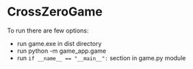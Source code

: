 # CrossZeroGame

To run there are few options:
* run game.exe in dist directory
* run python -m game_app.game
* run `if __name__ == "__main__":` section in game.py module